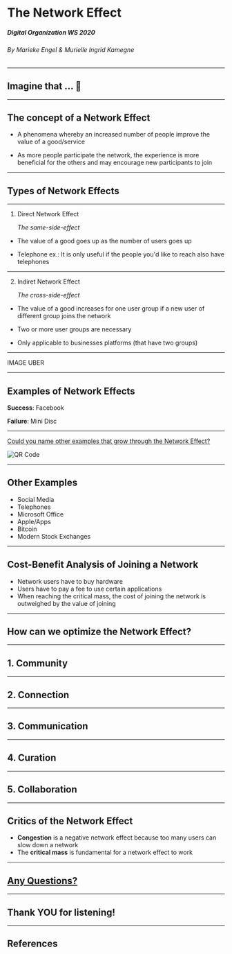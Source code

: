 # The Network Effect
##### Digital Organization WS 2020
###### By Marieke Engel & Murielle Ingrid Kamegne 

---

## Imagine that ... :thought_balloon: 

---

## The concept of a Network Effect

  * A phenomena whereby an increased number of people improve the value of a good/service

  * As more people participate the network, the experience is more beneficial for the others and may encourage new participants to join

---

  ## Types of Network Effects

---

1. Direct Network Effect 
   
   _The same-side-effect_

* The value of a good goes up as the number of users goes up

* Telephone ex.: It is only useful if the people you'd like to reach also
    have telephones

---

2. Indiret Network Effect

   _The cross-side-effect_

  * The value of a good increases for one user group if a new user of different group joins the network

  * Two or more user groups are necessary

  * Only applicable to businesses platforms (that have two groups)

  ---

  IMAGE UBER

  ---
  
## Examples of Network Effects

__Success__: Facebook

__Failure__: Mini Disc

---

[Could you name other examples that grow through the Network Effect?](https://www.mentimeter.com/s/737a6ddc3727532e2593ee61d7bb2ea3/5e3e932f15b2)

![QR Code](https://api.qrserver.com/v1/create-qr-code/?size=500x500&data=https://www.menti.com/2yga1ubr6d)

---

## Other Examples

- Social Media
- Telephones
- Microsoft Office
- Apple/Apps
- Bitcoin
- Modern Stock Exchanges

---

## Cost-Benefit Analysis of Joining a Network

- Network users have to buy hardware
- Users have to pay a fee to use certain applications
- When reaching the critical mass, the cost of joining the 
  network is outweighed by the value of joining

---

## How can we optimize the Network Effect?

---

## 1. Community

---

## 2. Connection

---

## 3. Communication

---

## 4. Curation

---

## 5. Collaboration

---

## Critics of the Network Effect

- __Congestion__ is a negative network effect because too many users can slow down a network
- The __critical mass__ is fundamental for a network effect to work

---

## [Any Questions?](https://www.mentimeter.com/s/737a6ddc3727532e2593ee61d7bb2ea3/5e3e932f15b2)

---

## Thank YOU for listening!

---

## References




